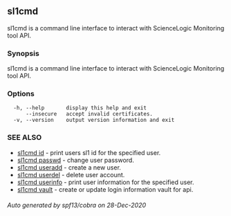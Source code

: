 ## sl1cmd

sl1cmd is a command line interface to interact with ScienceLogic Monitoring tool API.

### Synopsis

sl1cmd is a command line interface to interact with ScienceLogic Monitoring tool API.

### Options

```
  -h, --help       display this help and exit
      --insecure   accept invalid certificates.
  -v, --version    output version information and exit
```

### SEE ALSO

* [sl1cmd id](sl1cmd_id.md)	 - print users sl1 id for the specified user.
* [sl1cmd passwd](sl1cmd_passwd.md)	 - change user password.
* [sl1cmd useradd](sl1cmd_useradd.md)	 - create a new user.
* [sl1cmd userdel](sl1cmd_userdel.md)	 - delete user account.
* [sl1cmd userinfo](sl1cmd_userinfo.md)	 - print user information for the specified user.
* [sl1cmd vault](sl1cmd_vault.md)	 - create or update login information vault for api.

###### Auto generated by spf13/cobra on 28-Dec-2020
